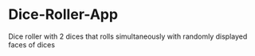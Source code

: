 # Dice-Roller-App
Dice roller with 2 dices that rolls simultaneously with randomly displayed faces of dices
